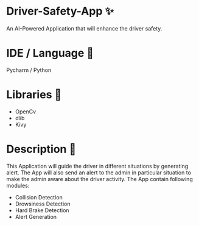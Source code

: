 # Driver-Safety-App ✨
An AI-Powered Application that will enhance the driver safety.

# IDE / Language 👀
Pycharm / Python

# Libraries 🌱
- OpenCv
- dlib
- Kivy

# Description 👋
This Application will guide the driver in different situations by generating alert. The App will also send an alert to the admin in particular situation to make
the admin aware about the driver activity. The App contain following modules:

- Collision Detection
- Drowsiness Detection
- Hard Brake Detection
- Alert Generation
